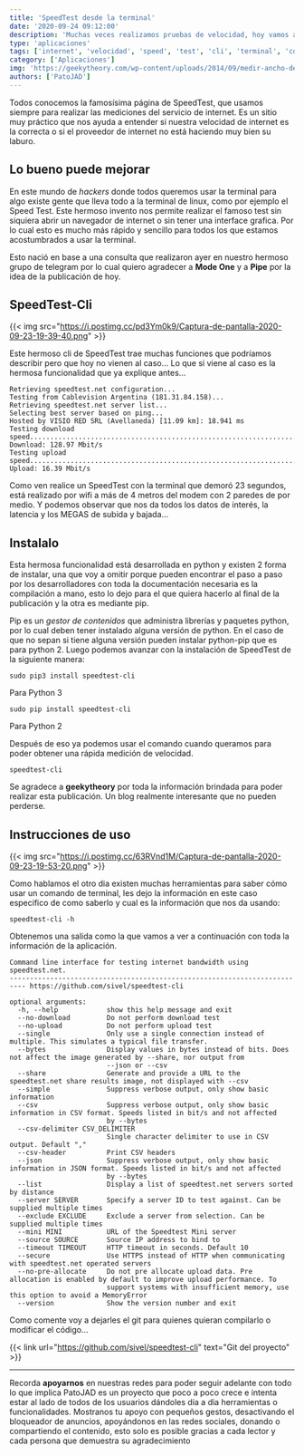 ```yaml
---
title: 'SpeedTest desde la terminal'
date: '2020-09-24 09:12:00'
description: 'Muchas veces realizamos pruebas de velocidad, hoy vamos a ver como hacerlo desde la terminal.'
type: 'aplicaciones'
tags: ['internet', 'velocidad', 'speed', 'test', 'cli', 'terminal', 'consola']
category: ['Aplicaciones']
img: 'https://geekytheory.com/wp-content/uploads/2014/09/medir-ancho-de-banda-terminal-linux-ubuntu-speedtest-cli.png'
authors: ['PatoJAD']
---
```


Todos conocemos la famosísima página de SpeedTest, que usamos siempre para realizar las mediciones del servicio de internet. Es un sitio muy práctico que nos ayuda a entender si nuestra velocidad de internet es la correcta o si el proveedor de internet no está haciendo muy bien su laburo.

## Lo bueno puede mejorar

En este mundo de _hackers_ donde todos queremos usar la terminal para algo existe gente que lleva todo a la terminal de linux, como por ejemplo el Speed Test. Este hermoso invento nos permite realizar el famoso test sin siquiera abrir un navegador de internet o sin tener una interface grafica. Por lo cual esto es mucho más rápido y sencillo para todos los que estamos acostumbrados a usar la terminal.

Esto nació en base a una consulta que realizaron ayer en nuestro hermoso grupo de telegram por lo cual quiero agradecer a **Mode One** y a **Pipe** por la idea de la publicación de hoy.

## SpeedTest-Cli

{{< img src="https://i.postimg.cc/pd3Ym0k9/Captura-de-pantalla-2020-09-23-19-39-40.png" >}}

Este hermoso cli de SpeedTest trae muchas funciones que podríamos describir pero que hoy no vienen al caso… Lo que si viene al caso es la hermosa funcionalidad que ya explique antes…

    Retrieving speedtest.net configuration...
    Testing from Cablevision Argentina (181.31.84.158)...
    Retrieving speedtest.net server list...
    Selecting best server based on ping...
    Hosted by VISIO RED SRL (Avellaneda) [11.09 km]: 18.941 ms
    Testing download speed................................................................................
    Download: 128.97 Mbit/s
    Testing upload speed......................................................................................................
    Upload: 16.39 Mbit/s

Como ven realice un SpeedTest con la terminal que demoró 23 segundos, está realizado por wifi a más de 4 metros del modem con 2 paredes de por medio. Y podemos observar que nos da todos los datos de interés, la latencia y los MEGAS de subida y bajada…

## Instalalo

Esta hermosa funcionalidad está desarrollada en python y existen 2 forma de instalar, una que voy a omitir porque pueden encontrar el paso a paso por los desarrolladores con toda la documentación necesaria es la compilación a mano, esto lo dejo para el que quiera hacerlo al final de la publicación y la otra es mediante pip.

Pip es un _gestor de contenidos_ que administra librerías y paquetes python, por lo cual deben tener instalado alguna versión de python. En el caso de que no sepan si tiene alguna versión pueden instalar python-pip que es para python 2. Luego podemos avanzar con la instalación de SpeedTest de la siguiente manera:

    sudo pip3 install speedtest-cli

Para Python 3

    sudo pip install speedtest-cli

Para Python 2

Después de eso ya podemos usar el comando cuando queramos para poder obtener una rápida medición de velocidad.

    speedtest-cli

Se agradece a **geekytheory** por toda la información brindada para poder realizar esta publicación. Un blog realmente interesante que no pueden perderse.

## Instrucciones de uso

{{< img src="https://i.postimg.cc/63RVnd1M/Captura-de-pantalla-2020-09-23-19-53-20.png" >}}

Como hablamos el otro dia existen muchas herramientas para saber cómo usar un comando de terminal, les dejo la información en este caso especifico de como saberlo y cual es la información que nos da usando:

    speedtest-cli -h

Obtenemos una salida como la que vamos a ver a continuación con toda la información de la aplicación.

    Command line interface for testing internet bandwidth using speedtest.net.
    -------------------------------------------------------------------------- https://github.com/sivel/speedtest-cli

    optional arguments:
      -h, --help            show this help message and exit
      --no-download         Do not perform download test
      --no-upload           Do not perform upload test
      --single              Only use a single connection instead of multiple. This simulates a typical file transfer.
      --bytes               Display values in bytes instead of bits. Does not affect the image generated by --share, nor output from
                            --json or --csv
      --share               Generate and provide a URL to the speedtest.net share results image, not displayed with --csv
      --simple              Suppress verbose output, only show basic information
      --csv                 Suppress verbose output, only show basic information in CSV format. Speeds listed in bit/s and not affected
                            by --bytes
      --csv-delimiter CSV_DELIMITER
                            Single character delimiter to use in CSV output. Default ","
      --csv-header          Print CSV headers
      --json                Suppress verbose output, only show basic information in JSON format. Speeds listed in bit/s and not affected
                            by --bytes
      --list                Display a list of speedtest.net servers sorted by distance
      --server SERVER       Specify a server ID to test against. Can be supplied multiple times
      --exclude EXCLUDE     Exclude a server from selection. Can be supplied multiple times
      --mini MINI           URL of the Speedtest Mini server
      --source SOURCE       Source IP address to bind to
      --timeout TIMEOUT     HTTP timeout in seconds. Default 10
      --secure              Use HTTPS instead of HTTP when communicating with speedtest.net operated servers
      --no-pre-allocate     Do not pre allocate upload data. Pre allocation is enabled by default to improve upload performance. To
                            support systems with insufficient memory, use this option to avoid a MemoryError
      --version             Show the version number and exit

Como comente voy a dejarles el git para quienes quieran compilarlo o modificar el código...

{{< link url="https://github.com/sivel/speedtest-cli" text="Git del proyecto" >}}

---

Recorda **apoyarnos** en nuestras redes para poder seguir adelante con todo lo que implica PatoJAD es un proyecto que poco a poco crece e intenta estar al lado de todos de los usuarios dándoles dia a dia herramientas o funcionalidades. Mostranos tu apoyo con pequeños gestos, desactivando el bloqueador de anuncios, apoyándonos en las redes sociales, donando o compartiendo el contenido, esto solo es posible gracias a cada lector y cada persona que demuestra su agradecimiento
